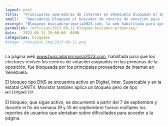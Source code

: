 ```yaml
---
layout: post
title:  "Principales operadoras de internet en Venezuela bloquean el buscador de centros de votación para las primarias de la oposición"
small:   "Operadoras bloquean el buscador de centros de votación para las primarias de la oposición"
excerpt: "Bloquean buscadorprimaria2023.com, la web habilitada para que los electores revisen los centros de votación asignados en las primarias de la oposición"
permalink: /noticias/2023-09-11-bloqueo-buscador-primarias/
date:   2023-09-11 20:00:00 -0400
categories: bloqueos
#image: /res/post_img/2023-09-11.png
---
```


La página web www.buscadorprimaria2023.com, habilitada para que los electores revisen los centros de votación asignados en las primarias de la oposición, fue bloqueada por los principales proveedores de internet en Venezuela. 

El bloqueo tipo DNS se encuentra activo en Digitel, Inter, Supercable y en la estatal CANTV. Movistar también aplica un bloqueo pero de tipo HTTPS/HTTP.

El bloqueo, que sigue activo, se documentó a partir del 7 de septiembre y durante el fin de semana (9 y 10 de septiembre) fueron múltiples los reportes de usuarios que alertaban sobre dificultades para acceder a la página.
